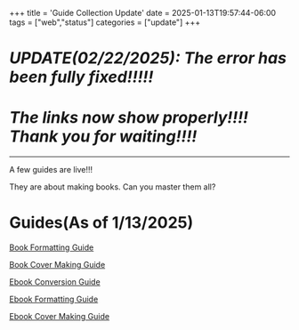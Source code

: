 +++
title = 'Guide Collection Update'
date = 2025-01-13T19:57:44-06:00
tags = ["web","status"]
categories = ["update"]
+++

# ***UPDATE(02/22/2025): The error has been fully fixed!!!!!***
# ***The links now show properly!!!! Thank you for waiting!!!!***

------------------------------------------------------  

A few guides are live!!!

They are about making books. Can you master them all?


# Guides(As of 1/13/2025)  

[Book Formatting Guide](/guides/book-fd)

[Book Cover Making Guide](/guides/bookcover-make)

[Ebook Conversion Guide](/guides/ebook-convert)

[Ebook Formatting Guide](/guides/ebook-format)

[Ebook Cover Making Guide](/guides/ebookcover-make)
